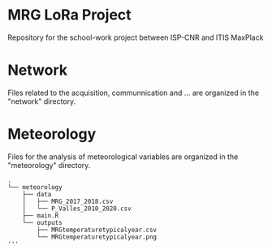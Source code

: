 # MRG LoRa Project
Repository for the school-work project between ISP-CNR and ITIS MaxPlack 

# Network
Files related to the acquisition, communnication and ... are organized in the "network" directory. 

# Meteorology
Files for the analysis of meteorological variables are organized in the "meteorology" directory.
```
.
└── meteorology
    ├── data
    │   ├── MRG_2017_2018.csv
    │   └── P_Valles_2010_2020.csv
    ├── main.R
    └── outputs
        ├── MRGtemperaturetypicalyear.csv
        └── MRGtemperaturetypicalyear.png
'''
